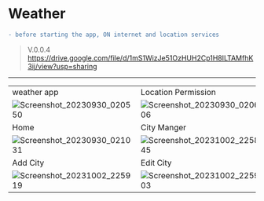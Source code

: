 # Weather

```diff
- before starting the app, ON internet and location services
```

> V.0.0.4  
> https://drive.google.com/file/d/1mS1WizJe51OzHUH2Cp1H8ILTAMfhK3ij/view?usp=sharing


---

| | |
| ------------- | ------------- |
| weather app | Location Permission|
|![Screenshot_20230930_020550](https://github.com/AMAN-MAHTO/Weather/assets/72177509/ab205380-c6b2-4b6f-9e0d-94bd2c902d37)|![Screenshot_20230930_020606](https://github.com/AMAN-MAHTO/Weather/assets/72177509/20930aee-25be-437f-9432-fc0a7c6aa17d)|
| Home | City Manger|
|![Screenshot_20230930_021031](https://github.com/AMAN-MAHTO/Weather/assets/72177509/93fb7f56-6fb8-42e2-8c1d-9aa92ef35865)|![Screenshot_20231002_225845](https://github.com/AMAN-MAHTO/Weather/assets/72177509/91ab966d-f601-4515-b00d-acf0c28b1484)|
| Add City | Edit City|
|![Screenshot_20231002_225919](https://github.com/AMAN-MAHTO/Weather/assets/72177509/19fede08-94c6-47f7-877b-32e0726d4fde)|![Screenshot_20231002_225903](https://github.com/AMAN-MAHTO/Weather/assets/72177509/b59fe2fe-41a4-433f-b4d2-4db0f372779b)|

